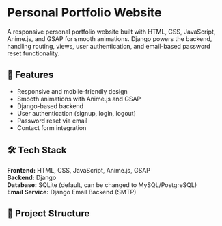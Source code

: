 # Personal Portfolio Website

A responsive personal portfolio website built with HTML, CSS, JavaScript, Anime.js, and GSAP for smooth animations. Django powers the backend, handling routing, views, user authentication, and email-based password reset functionality.

## 🚀 Features
- Responsive and mobile-friendly design
- Smooth animations with Anime.js and GSAP
- Django-based backend
- User authentication (signup, login, logout)
- Password reset via email
- Contact form integration

## 🛠️ Tech Stack
**Frontend:** HTML, CSS, JavaScript, Anime.js, GSAP  
**Backend:** Django  
**Database:** SQLite (default, can be changed to MySQL/PostgreSQL)  
**Email Service:** Django Email Backend (SMTP)

## 📂 Project Structure
